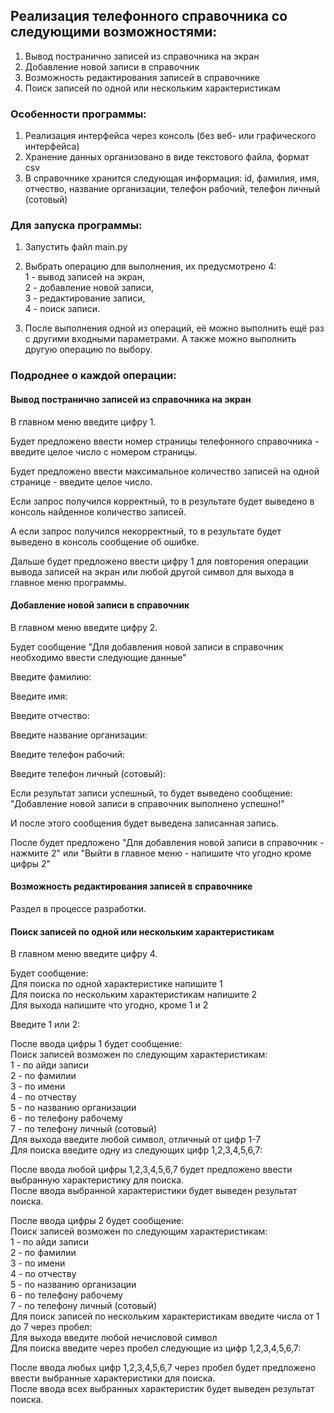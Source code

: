 ## Реализация телефонного справочника со следующими возможностями:
1. Вывод постранично записей из справочника на экран
2. Добавление новой записи в справочник
3. Возможность редактирования записей в справочнике
4. Поиск записей по одной или нескольким характеристикам
### Особенности программы:
1. Реализация интерфейса через консоль (без веб- или графического интерфейса)
2. Хранение данных организовано в виде текстового файла, формат csv
3. В справочнике хранится следующая информация: id, фамилия, имя, отчество, название организации, телефон рабочий, телефон личный (сотовый)

### Для запуска программы:
1. Запустить файл main.py
   <br>
3. Выбрать операцию для выполнения, их предусмотрено 4:
   <br>
   1 - вывод записей на экран,
   <br>
   2 - добавление новой записи,
   <br>
   3 - редактирование записи,
   <br>
   4 - поиск записи.
   
4. После выполнения одной из операций, её можно выполнить ещё раз с другими входными параметрами. А также можно выполнить другую операцию по выбору.
### Подроднее о каждой операции:
#### Вывод постранично записей из справочника на экран
В главном меню введите цифру 1.

Будет предложено ввести номер страницы телефонного справочника - введите целое число с номером страницы.

Будет предложено ввести максимальное количество записей на одной странице - введите целое число.

Если запрос получился корректный, то в результате будет выведено в консоль найденное количество записей.

А если запрос получился некорректный, то в результате будет выведено в консоль сообщение об ошибке.

Дальше будет предложено ввести цифру 1 для повторения операции вывода записей на экран или любой другой символ для выхода в главное меню программы.

#### Добавление новой записи в справочник
В главном меню введите цифру 2.

Будет сообщение "Для добавления новой записи в справочник необходимо ввести следующие данные"

Введите фамилию:

Введите имя:

Введите отчество:

Введите название организации:

Введите телефон рабочий:

Введите телефон личный (сотовый):

Если результат записи успешный, то будет выведено сообщение: "Добавление новой записи в справочник выполнено успешно!"

И после этого сообщения будет выведена записанная запись.

После будет предложено "Для добавления новой записи в справочник - нажмите 2" или "Выйти в главное меню - напишите что угодно кроме цифры 2"

#### Возможность редактирования записей в справочнике
Раздел в процессе разработки.

#### Поиск записей по одной или нескольким характеристикам
В главном меню введите цифру 4.

Будет сообщение:<br>
Для поиска по одной характеристике напишите 1<br>
Для поиска по нескольким характеристикам напишите 2<br>
Для выхода напишите что угодно, кроме 1 и 2<br>

Введите 1 или 2:

После ввода цифры 1 будет сообщение:<br>
Поиск записей возможен по следующим характеристикам:<br>
1 - по айди записи<br>
2 - по фамилии<br>
3 - по имени<br>
4 - по отчеству<br>
5 - по названию организации<br>
6 - по телефону рабочему<br>
7 - по телефону личный (сотовый)<br>
Для выхода введите любой символ, отличный от цифр 1-7<br>
Для поиска введите одну из следующих цифр 1,2,3,4,5,6,7:<br>

После ввода любой цифры 1,2,3,4,5,6,7 будет предложено ввести выбранную характеристику для поиска.<br>
После ввода выбранной характеристики будет выведен результат поиска.

После ввода цифры 2 будет сообщение:<br>
Поиск записей возможен по следующим характеристикам:<br>
1 - по айди записи<br>
2 - по фамилии<br>
3 - по имени<br>
4 - по отчеству<br>
5 - по названию организации<br>
6 - по телефону рабочему<br>
7 - по телефону личный (сотовый)<br>
Для поиск записей по нескольким характеристикам введите числа от 1 до 7 через пробел:<br>
Для выхода введите любой нечисловой символ<br>
Для поиска введите через пробел следующие из цифр 1,2,3,4,5,6,7:<br>

После ввода любых цифр 1,2,3,4,5,6,7 через пробел будет предложено ввести выбранные характеристики для поиска.<br>
После ввода всех выбранных характеристик будет выведен результат поиска.
